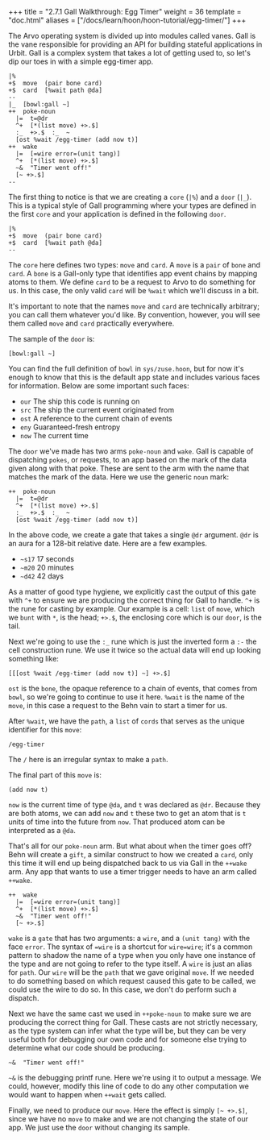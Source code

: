 +++
title = "2.7.1 Gall Walkthrough: Egg Timer"
weight = 36
template = "doc.html"
aliases = ["/docs/learn/hoon/hoon-tutorial/egg-timer/"]
+++

The Arvo operating system is divided up into modules called vanes. Gall is the vane responsible for providing an API for building stateful applications in Urbit. Gall is a complex system that takes a lot of getting used to, so let's dip our toes in with a simple egg-timer app.


```hoon
|%
+$  move  (pair bone card)
+$  card  [%wait path @da]
--
|_  [bowl:gall ~]
++  poke-noun
  |=  t=@dr
  ^+  [*(list move) +>.$]
  :_  +>.$  :_  ~
  [ost %wait /egg-timer (add now t)]
++  wake
  |=  [=wire error=(unit tang)]
  ^+  [*(list move) +>.$]
  ~&  "Timer went off!"
  [~ +>.$]
--
```

The first thing to notice is that we are creating a `core` (`|%`) and a `door` (`|_`). This is a typical style of Gall programming where your types are defined in the first `core` and your application is defined in the following `door`.

```hoon
|%
+$  move  (pair bone card)
+$  card  [%wait path @da]
--
```

The `core` here defines two types: `move` and `card`. A `move` is a `pair` of `bone` and `card`. A `bone` is a Gall-only type that identifies app event chains by mapping atoms to them. We define `card` to be a request to Arvo to do something for us. In this case, the only valid `card` will be `%wait` which we'll discuss in a bit.

It's important to note that the names `move` and `card` are technically arbitrary; you can call them whatever you'd like. By convention, however, you will see them called `move` and `card` practically everywhere.

The sample of the `door` is:

```hoon
[bowl:gall ~]
```

You can find the full definition of `bowl` in `sys/zuse.hoon`, but for now it's enough to know that this is the default app state and includes various faces for information. Below are some important such faces:

- `our`  The ship this code is running on
- `src`  The ship the current event originated from
- `ost`  A reference to the current chain of events
- `eny`  Guaranteed-fresh entropy
- `now`  The current time

The `door` we've made has two arms `poke-noun` and `wake`. Gall is capable of dispatching `pokes`, or requests, to an app based on the mark of the data given along with that poke. These are sent to the arm with the name that matches the mark of the data. Here we use the generic `noun` mark:

```hoon
++  poke-noun
  |=  t=@dr
  ^+  [*(list move) +>.$]
  :_  +>.$  :_  ~
  [ost %wait /egg-timer (add now t)]
```

In the above code, we create a gate that takes a single `@dr` argument. `@dr` is an aura for a 128-bit relative date. Here are a few examples.

- `~s17`  17 seconds
- `~m20`  20 minutes
- `~d42`  42 days

As a matter of good type hygiene, we explicitly cast the output of this gate with `^+` to ensure we are producing the correct thing for Gall to handle. `^+` is the rune for casting by example. Our example is a cell: `list` of `move`, which we `bunt` with `*`, is the head; `+>.$`, the enclosing core which is our `door`, is the tail.

Next we're going to use the `:_` rune which is just the inverted form a `:-` the cell construction rune. We use it twice so the actual data will end up looking something like:

```hoon
[[[ost %wait /egg-timer (add now t)] ~] +>.$]
```

`ost` is the `bone`, the opaque reference to a chain of events, that comes from `bowl`, so we're going to continue to use it here. `%wait` is the name of the `move`, in this case a request to the Behn vain to start a timer for us.

After `%wait`, we have the `path`, a `list` of `cords` that serves as the unique identifier for this `move`:

```
/egg-timer
```

The `/` here is an irregular syntax to make a `path`.

The final part of this `move` is:

```
(add now t)
```

`now` is the current time of type `@da`, and `t` was declared as `@dr`. Because they are both atoms, we can add `now` and `t` these two to get an atom that is `t` units of time into the future from `now`. That produced atom can be interpreted as a `@da`.

That's all for our `poke-noun` arm. But what about when the timer goes off? Behn will create a `gift`, a similar construct to how we created a `card`, only this time it will end up being dispatched back to us via Gall in the `++wake` arm. Any app that wants to use a timer trigger needs to have an arm called `++wake`.

```hoon
++  wake
  |=  [=wire error=(unit tang)]
  ^+  [*(list move) +>.$]
  ~&  "Timer went off!"
  [~ +>.$]
```

`wake` is a `gate` that has two arguments: a `wire`, and a `(unit tang)` with the face `error`. The syntax of `=wire` is a shortcut for `wire=wire`; it's a common pattern to shadow the name of a type when you only have one instance of the type and are not going to refer to the type itself. A `wire` is just an alias for `path`. Our `wire` will be the `path` that we gave original `move`. If we needed to do something based on which request caused this gate to be called, we could use the wire to do so. In this case, we don't do perform such a dispatch.

Next we have the same cast we used in `++poke-noun` to make sure we are producing the correct thing for Gall. These casts are not strictly necessary, as the type system can infer what the type will be, but they can be very useful both for debugging our own code and for someone else trying to determine what our code should be producing.

```
~&  "Timer went off!"
```

`~&` is the debugging printf rune. Here we're using it to output a message. We could, however, modify this line of code to do any other computation we would want to happen when `++wait` gets called.

Finally, we need to produce our `move`. Here the effect is simply `[~ +>.$]`, since we have no `move` to make and we are not changing the state of our app. We just use the `door` without changing its sample.
